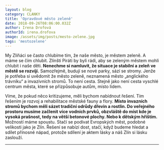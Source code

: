 ```yaml
---
layout: blog
category: CLANKY
title: 'Opravdové město zeleně'
date: 2018-09-26T08:06:00.032Z
author: Irena Drofová
authorId: irena.drofova
image: /assets/img/posts/mesto-zelene.jpg   
tags: 'mestozelene'
---
```


My Zlíňáci se často chlubíme tím, že naše město, je městem zeleně. A máme se čím chlubit.
Zlínští Piráti by byli rádi, aby se zeleným městem mohli chlubit i naše děti. **Nenechme si namluvit, že
situace je stabilní a zeleň ve městě se rozvíjí.** Samozřejmě, budují se nové parky, sází se stromy.
Jenže je potřeba si uvědomit že město zeleně, neznamená město „anglického trávníku“ a invazivních
stromů. To není cesta. Stejně jako není cesta vyschlé centrum města, které se přizpůsobuje autům,
místo lidem.

Víme, že pokud něco kritizujeme, měli bychom nabídnout řešení. Tím řešením je rozvoj a
rehabilitace městské fauny a flory. **Místo invazních stromů bychom měli sázet tradiční odrůdy
dřevin a rostlin. Do veřejného prostoru musíme začlenit více vodních prvků, obzvláště do míst kde
je vysoká prašnost, tedy na větší betonové plochy. Nebo k dětským hřištím.** Možností máme
spoustu. Stačí se podívat Evropských měst, podobné velikosti jako je Zlín. Řešení se nabízí dost, stačí,
když budeme hledat a sdílet přínosné nápad, protože sdílení je aktem lásky a náš Zlín si lásku zaslouží.



- - -
